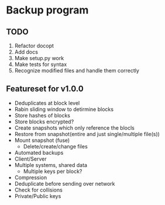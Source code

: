 Backup program
==============
TODO
----
1. Refactor docopt
2. Add docs
3. Make setup.py work
4. Make tests for syntax
5. Recognize modified files and handle them correctly

Featureset for v1.0.0
---------------------
* Deduplicates at block level
* Rabin sliding window to detirmine blocks
* Store hashes of blocks
* Store blocks encrypted?
* Create snapshots which only reference the blocls
* Restore from snapshot(entire and just single/multiple file(s))
* Mount snapshot (fuse)
    * Delete/create/change files
* Automated backups
* Client/Server
* Multiple systems, shared data
    * Multiple keys per block?
* Compression
* Deduplicate before sending over network
* Check for collisions
* Private/Public keys
